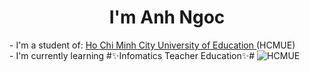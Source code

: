 <h1 align="center" color="violet"> I'm Anh Ngoc </h1>
- I'm a student of: <a href="https://vi.wikipedia.org/wiki/Tr%C6%B0%E1%BB%9Dng_%C4%90%E1%BA%A1i_h%E1%BB%8Dc_S%C6%B0_ph%E1%BA%A1m_Th%C3%A0nh_ph%E1%BB%91_H%E1%BB%93_Ch%C3%AD_Minh" target="_blank"> Ho Chi Minh City University of Education </a> (HCMUE)
<br>- I'm currently learning #✨Infomatics Teacher Education✨# <img  href="C:\Users\PC\OneDrive\Hình ảnh\hcmue.png" alt="HCMUE"/>
<!--**RINNAT063/RINNAT063** is a ✨ _special_ ✨ repository because its `README.md` (this file) appears on your GitHub profile.
Here are some ideas to get you started:
- 🔭 I’m currently working on ...
- 🌱 I’m currently learning ...
- 👯 I’m looking to collaborate on ...
- 🤔 I’m looking for help with ...
- 💬 Ask me about ...
- 📫 How to reach me: ...
- 😄 Pronouns: ...
- ⚡ Fun fact: ...-->
